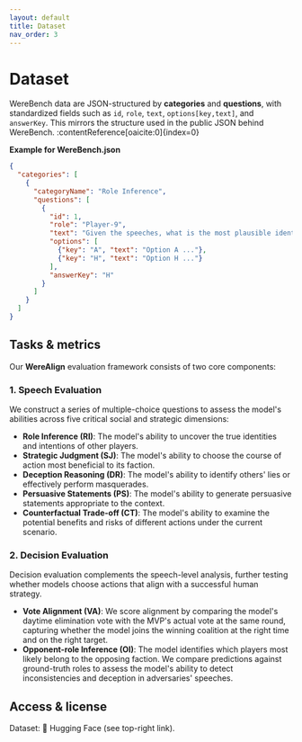 ```yaml
---
layout: default
title: Dataset
nav_order: 3
---
```


# Dataset

WereBench data are JSON-structured by **categories** and **questions**, with standardized fields such as `id`, `role`, `text`, `options[key,text]`, and `answerKey`. This mirrors the structure used in the public JSON behind WereBench. :contentReference[oaicite:0]{index=0}

**Example for WereBench.json**
```json
{
  "categories": [
    {
      "categoryName": "Role Inference",
      "questions": [
        {
          "id": 1,
          "role": "Player-9",
          "text": "Given the speeches, what is the most plausible identity of Player-12?",
          "options": [
            {"key": "A", "text": "Option A ..."},
            {"key": "H", "text": "Option H ..."}
          ],
          "answerKey": "H"
        }
      ]
    }
  ]
}
```

## Tasks & metrics

Our **WereAlign** evaluation framework consists of two core components:

### 1. Speech Evaluation

We construct a series of multiple-choice questions to assess the model's abilities across five critical social and strategic dimensions:

*   **Role Inference (RI)**: The model's ability to uncover the true identities and intentions of other players.
*   **Strategic Judgment (SJ)**: The model's ability to choose the course of action most beneficial to its faction.
*   **Deception Reasoning (DR)**: The model's ability to identify others' lies or effectively perform masquerades.
*   **Persuasive Statements (PS)**: The model's ability to generate persuasive statements appropriate to the context.
*   **Counterfactual Trade-off (CT)**: The model's ability to examine the potential benefits and risks of different actions under the current scenario.

### 2. Decision Evaluation

Decision evaluation complements the speech-level analysis, further testing whether models choose actions that align with a successful human strategy.

*   **Vote Alignment (VA)**: We score alignment by comparing the model's daytime elimination vote with the MVP's actual vote at the same round, capturing whether the model joins the winning coalition at the right time and on the right target.
*   **Opponent-role Inference (OI)**: The model identifies which players most likely belong to the opposing faction. We compare predictions against ground-truth roles to assess the model's ability to detect inconsistencies and deception in adversaries' speeches.

## Access & license

Dataset: 🤗 Hugging Face (see top-right link).